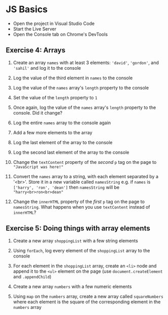 # JS Basics

- Open the project in Visual Studio Code
- Start the Live Server
- Open the Console tab on Chrome's DevTools

## Exercise 4: Arrays

1. Create an array `names` with at least 3 elements: `'david'`, `'gordon'`, and
   `'sahil'` and log it to the console

1. Log the value of the third element in `names` to the console

1. Log the value of the `names` array's `length` property to the console

1. Set the value of the `length` property to `1`

1. Once again, log the value of the `names` array's `length` property to the
   console. Did it change?

1. Log the entire `names` array to the console again

1. Add a few more elements to the array

1. Log the last element of the array to the console

1. Log the second last element of the array to the console

1. Change the `textContent` property of the _second_ `p` tag on the page to
   `"JavaScript was here!"`

1. Convert the `names` array to a string, with each element separated by a
   '\<br\>'. Store it in a new variable called `namesString` e.g. if `names` is
   `['harry', 'ron', 'dean']` then `namesString` will be `"harry<br>ron<br>dean"`

1. Change the `innerHTML` property of the _first_ `p` tag on the page to
   `namesString`. What happens when you use `textContent` instead of
   `innerHTML`?

## Exercise 5: Doing things with array elements

1. Create a new array `shoppingList` with a few string elements

1. Using `forEach`, log every element of the `shoppingList` array to the console

1. For each element in the `shoppingList` array, create an `<li>` node and
   append it to the `<ul>` element on the page (use `document.createElement`
   and `.appendChild`)

1. Create a new array `numbers` with a few numeric elements

1. Using `map` on the `numbers` array, create a new array called
   `squareNumbers` where each element is the square of the corresponding
   element in the `numbers` array

[solution]: https://github.com/thoughtworks-jumpstart/js-basics-3/tree/solution

